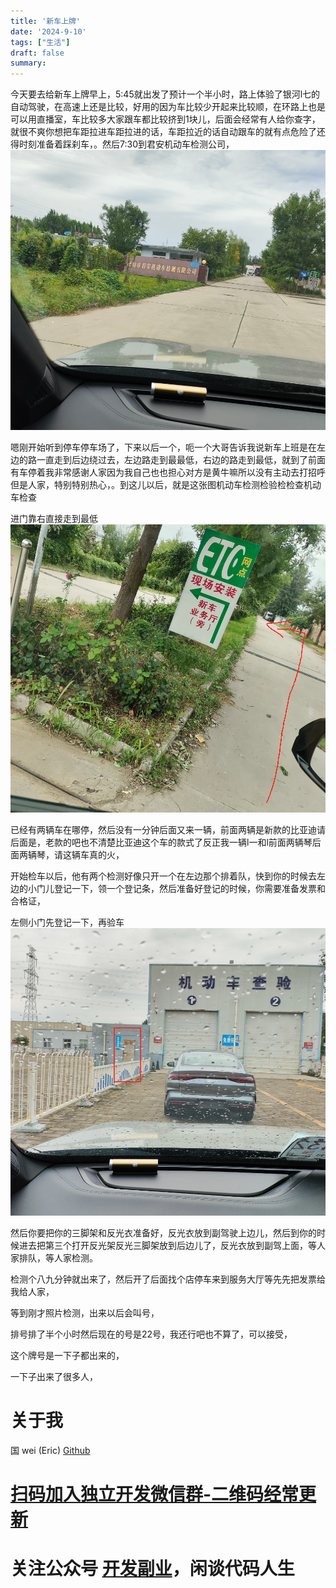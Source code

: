 ```yaml
---
title: '新车上牌'
date: '2024-9-10'
tags: ["生活"]
draft: false
summary:
---
```




今天要去给新车上牌早上，5:45就出发了预计一个半小时，路上体验了银河l七的自动驾驶，在高速上还是比较，好用的因为车比较少开起来比较顺，在环路上也是可以用直播室，车比较多大家跟车都比较挤到1块儿，后面会经常有人给你查字，就很不爽你想把车距拉进车距拉进的话，车距拉近的话自动跟车的就有点危险了还得时刻准备着踩刹车，。然后7:30到君安机动车检测公司，
![](Pasted%20image%2020240912081219.png)

嗯刚开始听到停车停车场了，下来以后一个，呃一个大哥告诉我说新车上班是在左边的路一直走到后边绕过去，左边路走到最最低，右边的路走到最低，就到了前面有车停着我非常感谢人家因为我自己也也担心对方是黄牛嘛所以没有主动去打招呼但是人家，特别特别热心，。到这儿以后，就是这张图机动车检测检验检检查机动车检查

进门靠右直接走到最低
![](Pasted%20image%2020240912081325.png)

已经有两辆车在哪停，然后没有一分钟后面又来一辆，前面两辆是新款的比亚迪请后面是，老款的吧也不清楚比亚迪这个车的款式了反正我一辆l一和l前面两辆琴后面两辆琴，请这辆车真的火，

开始检车以后，他有两个检测好像只开一个在左边那个排着队，快到你的时候去左边的小门儿登记一下，领一个登记条，然后准备好登记的时候，你需要准备发票和合格证，

左侧小门先登记一下，再验车
![](Pasted%20image%2020240912081418.png)

然后你要把你的三脚架和反光衣准备好，反光衣放到副驾驶上边儿，然后到你的时候进去把第三个打开反光架反光三脚架放到后边儿了，反光衣放到副驾上面，等人家排队，等人家检测。

检测个八九分钟就出来了，然后开了后面找个店停车来到服务大厅等先先把发票给我给人家，

等到刚才照片检测，出来以后会叫号，

排号排了半个小时然后现在的号是22号，我还行吧也不算了，可以接受，

这个牌号是一下子都出来的，

一下子出来了很多人，


















# 关于我
国 wei (Eric)
[Github](https://github.com/ygweric)

# [扫码加入独立开发微信群-二维码经常更新](https://raw.githubusercontent.com/ygweric/ygweric.github.io/main/assets/qr-schedule-update/indenpendent_dev.png)

# 关注公众号 [开发副业](https://github.com/ygweric/ygweric.github.io/blob/main/assets/jinjing/wx_office_account_qr.png?raw=true)，闲谈代码人生
